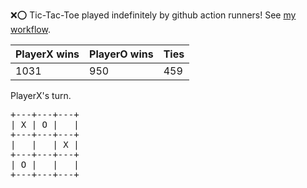 :x::o: Tic-Tac-Toe played indefinitely by github action runners! See [my workflow](.github/workflows/play.yaml).

|PlayerX wins|PlayerO wins|Ties|
|-|-|-|
|1031|950|459|

PlayerX's turn.

<pre>
+---+---+---+
| X | O |   |
+---+---+---+
|   |   | X |
+---+---+---+
| O |   |   |
+---+---+---+
</pre>